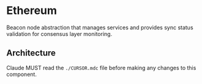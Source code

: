 # Ethereum

Beacon node abstraction that manages services and provides sync status validation for consensus layer monitoring.

## Architecture  
Claude MUST read the `./CURSOR.mdc` file before making any changes to this component.